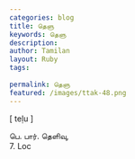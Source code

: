 ```yaml
---
categories: blog
title: தெளு
keywords: தெளு
description: 
author: Tamilan
layout: Ruby
tags: 
 
permalink: தெளு
featured: /images/ttak-48.png
---
```

  
[ teḷu ]  
  
பெ. பார். தெளிவு,  
7. Loc